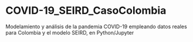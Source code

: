 # COVID-19_SEIRD_CasoColombia
Modelamiento y análisis de la pandemia COVID-19 empleando datos reales para Colombia y el modelo SEIRD, en Python/Jupyter

